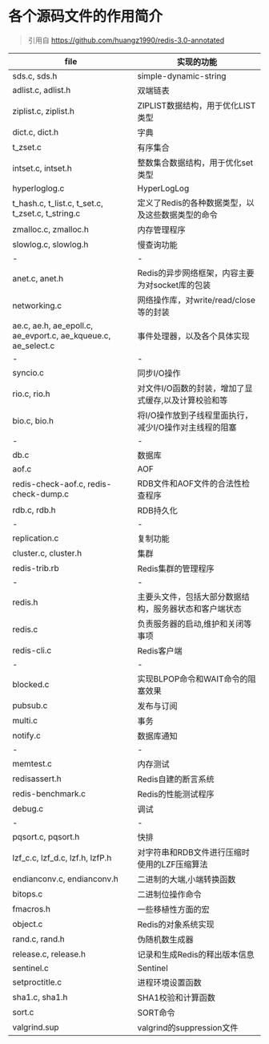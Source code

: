 # 各个源码文件的作用简介
> 引用自 https://github.com/huangz1990/redis-3.0-annotated

file                                                             |   实现的功能
-----------------------------------------------------------------|-------------------------------------------------------------
sds.c, sds.h                                                     |   simple-dynamic-string
adlist.c, adlist.h                                               |   双端链表
ziplist.c, ziplist.h                                             |   ZIPLIST数据结构，用于优化LIST类型
dict.c, dict.h                                                   |   字典
t_zset.c                                                         |   有序集合
intset.c, intset.h                                               |   整数集合数据结构，用于优化set类型
hyperloglog.c                                                    |   HyperLogLog
t_hash.c, t_list.c, t_set.c, t_zset.c, t_string.c                |   定义了Redis的各种数据类型，以及这些数据类型的命令
zmalloc.c, zmalloc.h                                             |   内存管理程序
slowlog.c, slowlog.h                                             |   慢查询功能
-                                                                |   -
anet.c, anet.h                                                   |   Redis的异步网络框架，内容主要为对socket库的包装
networking.c                                                     |   网络操作库，对write/read/close等的封装
ae.c, ae.h, ae_epoll.c, ae_evport.c, ae_kqueue.c, ae_select.c    |   事件处理器，以及各个具体实现
-                                                                |   -
syncio.c                                                         |   同步I/O操作
rio.c, rio.h                                                     |   对文件I/O函数的封装，增加了显式缓存,以及计算校验和等
bio.c, bio.h                                                     |   将I/O操作放到子线程里面执行，减少I/O操作对主线程的阻塞
-                                                                |   -
db.c                                                             |   数据库
aof.c                                                            |   AOF
redis-check-aof.c, redis-check-dump.c                            |   RDB文件和AOF文件的合法性检查程序
rdb.c, rdb.h                                                     |   RDB持久化
-                                                                |   -
replication.c                                                    |   复制功能
cluster.c, cluster.h                                             |   集群
redis-trib.rb                                                    |   Redis集群的管理程序
-                                                                |   -
redis.h                                                          |   主要头文件，包括大部分数据结构，服务器状态和客户端状态
redis.c                                                          |   负责服务器的启动,维护和关闭等事项
redis-cli.c                                                      |   Redis客户端
-                                                                |   -
blocked.c                                                        |   实现BLPOP命令和WAIT命令的阻塞效果
pubsub.c                                                         |   发布与订阅
multi.c                                                          |   事务
notify.c                                                         |   数据库通知
-                                                                |   -
memtest.c                                                        |   内存测试
redisassert.h                                                    |   Redis自建的断言系统
redis-benchmark.c                                                |   Redis的性能测试程序
debug.c                                                          |   调试
-                                                                |   -
pqsort.c, pqsort.h                                               |   快排
lzf_c.c, lzf_d.c, lzf.h, lzfP.h                                  |   对字符串和RDB文件进行压缩时使用的LZF压缩算法
endianconv.c, endianconv.h                                       |   二进制的大端,小端转换函数
bitops.c                                                         |   二进制位操作命令
fmacros.h                                                        |   一些移植性方面的宏
object.c                                                         |   Redis的对象系统实现
rand.c, rand.h                                                   |   伪随机数生成器
release.c, release.h                                             |   记录和生成Redis的释出版本信息
sentinel.c                                                       |   Sentinel
setproctitle.c                                                   |   进程环境设置函数
sha1.c, sha1.h                                                   |   SHA1校验和计算函数
sort.c                                                           |   SORT命令
valgrind.sup                                                     |   valgrind的suppression文件
